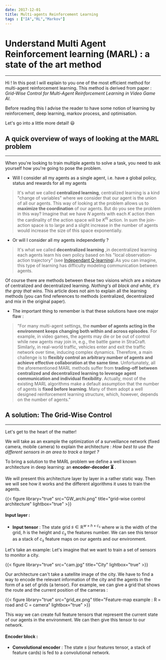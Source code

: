 ```yaml
---
date: 2017-12-01
title: Multi-agents Reinforcement Learning
tags : ["IA","RL","Markov"]
---
```

# Understand Multi Agent Reinforcement learning (MARL) : a state of the art method

***

Hi ! In this post I will explain to you one of the most efficient method for multi-agent reinforcement learning. This method is derived from paper : *Grid-Wise Control for Multi-Agent Reinforcement Learning in Video Game AI*.

Before reading this I advise the reader to have some notion of learning by reinforcement, deep learning, markov process, and optimisation.

Let's go into a little more detail! :smiley:

## A quick overview of ways of looking at the MARL problem

***

When you're looking to train multiple agents to solve a task, you need to ask yourself how you're going to pose the problem.

- Will I consider all my agents as a single agent, i.e. have a global policy, status and rewards for all my agents  
> It's what we  called **centralized learning**, centralized learning is a kind "change of variables" where we consider that our agent is the union of all our agents. This way of looking at the problem allows us to **maximize the coordination** of our agents. But do you see the problem in this way? Imagine that we have $N$ agents with each $K$ action then the cardinality of the action space will be $K^N$ action. In sum the join-action space is to large and a slight increase in the number of agents would increase the size of this space exponentially.





- Or will I consider all my agents independently ?
> It's what we  called **decentralized learning** ,in decentralized learning each agents learn his own policy based on his "local observation-action trajectory" (see [Independant Q-learning](http://web.media.mit.edu/~cynthiab/Readings/tan-MAS-reinfLearn.pdf)).As you can imagine, this type of learning has difficulty modeling communication between agents.


Of course there are methods between these two visions which are a mixture of centralized and decentralized learning. *Nothing's all black and white, it's the gray that wins.*
This article does not aim to explain all the learning methods (you can find references to methods (centralized, decentralized and mix in the original paper).

- The important thing to remember is that these solutions have one major flaw :
>  "For many multi-agent settings, the **number of agents acting
in the environment keeps changing both within and across
episodes**. For example, in video games, the agents may die
or be out of control while new agents may join in, e.g., the
battle game in StraCraft. Similarly, in real-world traffic,
vehicles enter and exit the traffic network over time, inducing complex dynamics. Therefore, a main challenge is to
**flexibly control an arbitrary number of agents and achieve
effective collaboration at the same time**. Unfortunately, all
the aforementioned MARL methods suffer from **trading-off
between centralized and decentralized learning to leverage
agent communication and individual flexibility**. Actually,
most of the existing MARL algorithms make a default assumption that the number of agents is **fixed before learning**.
Many of them adopt a well designed reinforcement learning
structure, which, however, depends on the number of agents."

## A solution: The Grid-Wise Control

***

Let's get to the heart of the matter!

We will take as an example the optimization of a surveillance network (fixed camera, mobile camera) to explain the architecture : *How best to use the different sensors in an area to track a target ?*


To bring a solution to the MARL problem we define a well known architecture in deep learning: an **encoder-decoder :hourglass_flowing_sand:** .

We will present this architecture layer by layer in a rather static way. Then we will see how it works and the different algorithms it uses to train the agents.

{{< figure library="true" src="GW_archi.png" title="grid-wise control architecture" lightbox="true" >}}


#### Input layer :


* **Input tensor** : The state grid $s \in \mathbb{R}^{w \times h \times c_{s}}$ where $w$ is the width of the grid, $h$ is the height and $c_{s}$ the features number. We can see this tensor as a stack of $c_s$ feature maps on our agents and our environment.

Let's take an example: Let's imagine that we want to train a set of sensors to monitor a city.

{{< figure library="true" src="cam.jpg" title="City" lightbox="true" >}}


Our architecture can't take a satellite image of the city. We have to find a way to encode the relevant information of the city and the agents in the form of a set of grids (a tensor). For example, we can give a grid that shows the route and the current position of the cameras :

{{< figure library="true" src="grid_ex.png" title="Feature-map example : R = road and C = camera" lightbox="true" >}}


This way we can create full feature tensors that represent the current state of our agents in the environment. We can then give this tensor to our network.

#### Encoder block :

* **Convolutional encoder** : The state $s$ (our features tensor, a stack of feature cards) is fed to a convolutional network.
